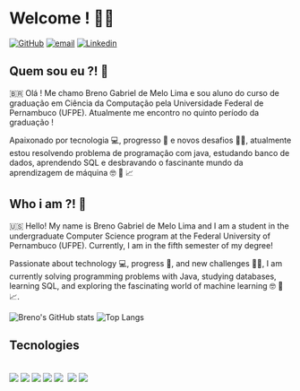 # Welcome ! 🖖🏻

[![GitHub](https://img.shields.io/badge/GitHub-100000?style=for-the-badge&logo=github&logoColor=white)](https://github.com/breno-gabriel/breno-gabriel)
[![email](https://img.shields.io/badge/Gmail-D14836?style=for-the-badge&logo=gmail&logoColor=white)](bgml@cim.ufpe.br)
[![Linkedin](https://img.shields.io/badge/LinkedIn-0077B5?style=for-the-badge&logo=linkedin&logoColor=white)](www.linkedin.com/in/breno-gabriel-de-melo-lima-1b458b2a5)

## Quem sou eu ?! 🤔

🇧🇷 Olá ! Me chamo Breno Gabriel de Melo Lima e sou aluno do curso de graduação em Ciência da Computação pela Universidade Federal de Pernambuco (UFPE). Atualmente me encontro no quinto período da graduação ! 

Apaixonado por tecnologia 💻, progresso 🚀 e novos desafios 💪🏼, atualmente estou resolvendo problema de programação com java, estudando banco de dados, aprendendo SQL e desbravando o fascinante mundo da aprendizagem de máquina 🤓 📖 📈

## Who i am ?! 🤔

🇺🇸 Hello! My name is Breno Gabriel de Melo Lima and I am a student in the undergraduate Computer Science program at the Federal University of Pernambuco (UFPE). Currently, I am in the fifth semester of my degree!

Passionate about technology 💻, progress 🚀, and new challenges 💪🏼, I am currently solving programming problems with Java, studying databases, learning SQL, and exploring the fascinating world of machine learning 🤓 📖 📈.

![Breno's GitHub stats](https://github-readme-stats.vercel.app/api?username=breno-gabriel&show_icons=true&theme=merko)
![Top Langs](https://github-readme-stats.vercel.app/api/top-langs/?username=breno-gabriel&layout=compact&theme=merko)

## Tecnologies

<div style = "display: inline_block"><br/>
  <img align = "center" src = "https://img.shields.io/badge/Java-ED8B00?style=for-the-badge&logo=openjdk&logoColor=white"/>  
  <img align = "center" src = "https://img.shields.io/badge/Python-3776AB?style=for-the-badge&logo=python&logoColor=white"/>  
  <img align = "center" src = "https://img.shields.io/badge/JavaScript-F7DF1E?style=for-the-badge&logo=javascript&logoColor=black"/>  
  <img align = "center" src = "https://img.shields.io/badge/HTML5-E34F26?style=for-the-badge&logo=html5&logoColor=white"/>  
  <img align = "center" src = "https://img.shields.io/badge/CSS3-1572B6?style=for-the-badge&logo=css3&logoColor=white"/>  
  <img align = "https://img.shields.io/badge/React-20232A?style=for-the-badge&logo=react&logoColor=61DAFB"/> 
  <img align = "center" src = "https://img.shields.io/badge/C%23-239120?style=for-the-badge&logo=c-sharp&logoColor=white"/>  
  <img align = "center" src = "https://img.shields.io/badge/FastAPI-005571?style=for-the-badge&logo=fastapi"/>  
</div>
